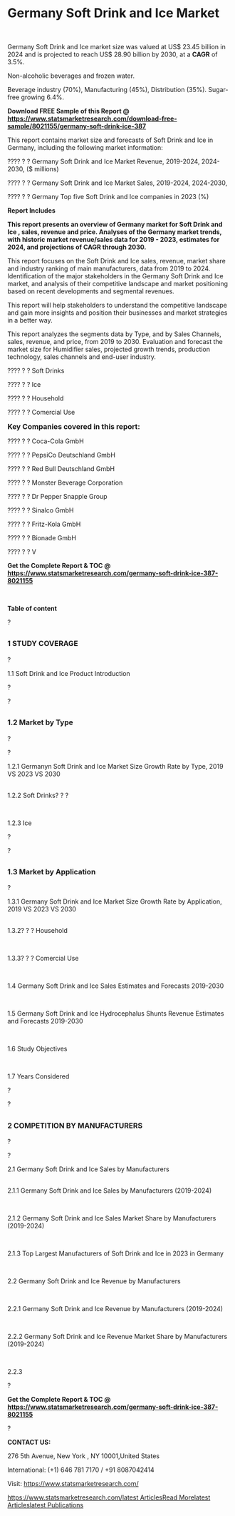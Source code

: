 <h1>Germany Soft Drink and Ice Market</h1><br/><p>Germany Soft Drink and Ice market size was valued at US$ 23.45 billion in 2024 and is projected to reach US$ 28.90 billion by 2030, at a <strong>CAGR</strong> of 3.5%.</p>
 
 
 
 <p>Non-alcoholic beverages and frozen water.</p>
 
 
 
 <p>Beverage industry (70%), Manufacturing (45%), Distribution (35%). Sugar-free growing 6.4%.</p>
 
 
 
 <p><strong>Download FREE Sample of this Report @ <a href="https://www.statsmarketresearch.com/download-free-sample/8021155/germany-soft-drink-ice-387">https://www.statsmarketresearch.com/download-free-sample/8021155/germany-soft-drink-ice-387</a></strong></p>
 
 
 
 <p>This report contains market size and forecasts of Soft Drink and Ice in Germany, including the following market information:</p>
 
 
 
 <p>???? ? ? Germany Soft Drink and Ice Market Revenue, 2019-2024, 2024-2030, ($ millions)</p>
 
 
 
 <p>???? ? ? Germany Soft Drink and Ice Market Sales, 2019-2024, 2024-2030,</p>
 
 
 
 <p>???? ? ? Germany Top five Soft Drink and Ice companies in 2023 (%)</p>
 
 
 
 <p><strong>Report Includes</strong></p>
 
 
 
 <p><strong>This report presents an overview of Germany market for Soft Drink and Ice , sales, revenue and price. Analyses of the Germany market trends, with historic market revenue/sales data for 2019 - 2023, estimates for 2024, and projections of <strong>CAGR</strong> through 2030.</strong></p>
 
 
 
 <p>This report focuses on the Soft Drink and Ice sales, revenue, market share and industry ranking of main manufacturers, data from 2019 to 2024. Identification of the major stakeholders in the Germany Soft Drink and Ice market, and analysis of their competitive landscape and market positioning based on recent developments and segmental revenues.</p>
 
 
 
 <p>This report will help stakeholders to understand the competitive landscape and gain more insights and position their businesses and market strategies in a better way.</p>
 
 
 
 <p>This report analyzes the segments data by Type, and by Sales Channels, sales, revenue, and price, from 2019 to 2030. Evaluation and forecast the market size for Humidifier sales, projected growth trends, production technology, sales channels and end-user industry.</p>
 
 
 
 <p>???? ? ? Soft Drinks</p>
 
 
 
 <p>???? ? ? Ice</p>
 
 
 
 <p>???? ? ? Household</p>
 
 
 
 <p>???? ? ? Comercial Use</p>
 
 
 
 <p><span style="font-size:16px"><strong>Key Companies covered in this report:</strong></span></p>
 
 
 
 <p>???? ? ? Coca-Cola GmbH</p>
 
 
 
 <p>???? ? ? PepsiCo Deutschland GmbH</p>
 
 
 
 <p>???? ? ? Red Bull Deutschland GmbH</p>
 
 
 
 <p>???? ? ? Monster Beverage Corporation</p>
 
 
 
 <p>???? ? ? Dr Pepper Snapple Group</p>
 
 
 
 <p>???? ? ? Sinalco GmbH</p>
 
 
 
 <p>???? ? ? Fritz-Kola GmbH</p>
 
 
 
 <p>???? ? ? Bionade GmbH</p>
 
 
 
 <p>???? ? ? V</p>
 
 
 
 <div><b>Get the Complete Report & TOC @ <a href="https://www.statsmarketresearch.com/germany-soft-drink-ice-387-8021155">https://www.statsmarketresearch.com/germany-soft-drink-ice-387-8021155</a></b></div>
 
 
 
 <p><br />
 
 <b>Table of content</b></p>
 
 
 
 <p>? </p>
 
 
 
 <h2><span style="font-size:16px"><strong>1 STUDY COVERAGE</strong></span></h2>
 
 
 
 <p>? </p>
 
 
 
 <p>1.1 Soft Drink and Ice Product Introduction</p>
 
 
 
 <p>? </p>
 
 
 
 <p>? </p>
 
 
 
 <h2><span style="font-size:16px"><strong>1.2 Market by Type</strong></span></h2>
 
 
 
 <p>? </p>
 
 
 
 <p>? </p>
 
 
 
 <p>1.2.1 Germanyn Soft Drink and Ice Market Size Growth Rate by Type, 2019 VS 2023 VS 2030<br />
 
 <br />
 
 1.2.2 Soft Drinks? ? ? <br />
 
 <br />
 
 1.2.3 Ice<br />
 
 ? </p>
 
 
 
 <p>? </p>
 
 
 
 <h2><span style="font-size:16px"><strong>1.3 Market by Application</strong></span></h2>
 
 
 
 <p>? </p>
 
 
 
 <p>1.3.1 Germany Soft Drink and Ice Market Size Growth Rate by Application, 2019 VS 2023 VS 2030<br />
 
 <br />
 
 1.3.2? ? ? Household<br />
 
 <br />
 
 1.3.3? ? ? Comercial Use<br />
 
 <br />
 
 1.4 Germany Soft Drink and Ice Sales Estimates and Forecasts 2019-2030<br />
 
 <br />
 
 1.5 Germany Soft Drink and Ice Hydrocephalus Shunts Revenue Estimates and Forecasts 2019-2030<br />
 
 <br />
 
 1.6 Study Objectives<br />
 
 <br />
 
 1.7 Years Considered</p>
 
 
 
 <p>? </p>
 
 
 
 <p>? </p>
 
 
 
 <h2><span style="font-size:16px"><strong>2 COMPETITION BY MANUFACTURERS</strong></span></h2>
 
 
 
 <p>? </p>
 
 
 
 <p>? </p>
 
 
 
 <p>2.1 Germany Soft Drink and Ice Sales by Manufacturers<br />
 
 <br />
 
 2.1.1 Germany Soft Drink and Ice Sales by Manufacturers (2019-2024)<br />
 
 <br />
 
 2.1.2 Germany Soft Drink and Ice Sales Market Share by Manufacturers (2019-2024)<br />
 
 <br />
 
 2.1.3 Top Largest Manufacturers of Soft Drink and Ice in 2023 in Germany<br />
 
 <br />
 
 2.2 Germany Soft Drink and Ice Revenue by Manufacturers<br />
 
 <br />
 
 2.2.1 Germany Soft Drink and Ice Revenue by Manufacturers (2019-2024)<br />
 
 <br />
 
 2.2.2 Germany Soft Drink and Ice Revenue Market Share by Manufacturers (2019-2024)<br />
 
 <br />
 
 2.2.3</p>
 
 
 
 <p>? </p>
 
 
 
 <div><b>Get the Complete Report & TOC @ <a href="https://www.statsmarketresearch.com/germany-soft-drink-ice-387-8021155">https://www.statsmarketresearch.com/germany-soft-drink-ice-387-8021155</a></b></div>
 
 
 
 <p>? </p>
 
 
 
 <p><b>CONTACT US:</b><br />
 
 276 5th Avenue, New York , NY 10001,United States<br />
 
 International: (+1) 646 781 7170 / +91 8087042414<br />
 
 Visit: <a href="https://www.statsmarketresearch.com/">https://www.statsmarketresearch.com/</a><br />
 
 <a href="https://gyeongbokgung.com">https://www.statsmarketresearch.com/</a><a href="https://hallyeomaritime.com">latest Articles</a><a href="https://jingwansa.com">Read More</a><a href="https://nguoiviet.jp/">latest Articles</a><a href="https://www.intelmarketresearch.com/">latest Publications</a></p>